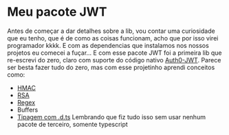 # Meu pacote JWT
Antes de começar a dar detalhes sobre a lib, vou contar uma curiosidade que eu tenho, que é de como as coisas funcionam, acho que por isso virei programador kkkk.
E com as dependencias que instalamos nos nossos projetos eu comecei a fuçar...
E com esse pacote JWT foi a primeira lib que re-escrevi do zero, claro com suporte do código nativo [Auth0-JWT](https://github.com/auth0/node-jsonwebtoken).
Parece ser besta fazer tudo do zero, mas com esse projetinho aprendi conceitos como: 
* [HMAC](https://en.wikipedia.org/wiki/Hash-based_message_authentication_code)
* [RSA](https://medium.com/@tarcisioma/algoritmo-de-criptografia-assim%C3%A9trica-rsa-c6254a3c7042)
* [Regex](https://regexr.com/)
* Buffers
* [Tipagem com .d.ts](https://www.typescriptlang.org/docs/handbook/declaration-files/templates/module-d-ts.html)
Lembrando que fiz tudo isso sem usar nenhum pacote de terceiro, somente typescript

